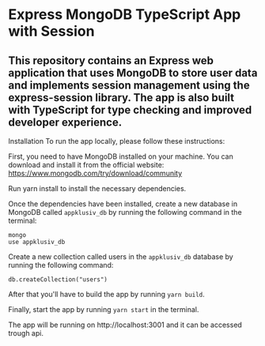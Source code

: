 # Express MongoDB TypeScript App with Session
## This repository contains an Express web application that uses MongoDB to store user data and implements session management using the express-session library. The app is also built with TypeScript for type checking and improved developer experience.

Installation
To run the app locally, please follow these instructions:

First, you need to have MongoDB installed on your machine. You can download and install it from the official website: https://www.mongodb.com/try/download/community

Run yarn install to install the necessary dependencies.

Once the dependencies have been installed, create a new database in MongoDB called `appklusiv_db` by running the following command in the terminal:

```
mongo
use appklusiv_db
```
Create a new collection called users in the `appklusiv_db` database by running the following command:

```
db.createCollection("users")
```

After that you'll have to build the app by running `yarn build`.

Finally, start the app by running `yarn start` in the terminal.

The app will be running on http://localhost:3001 and it can be accessed trough api.
